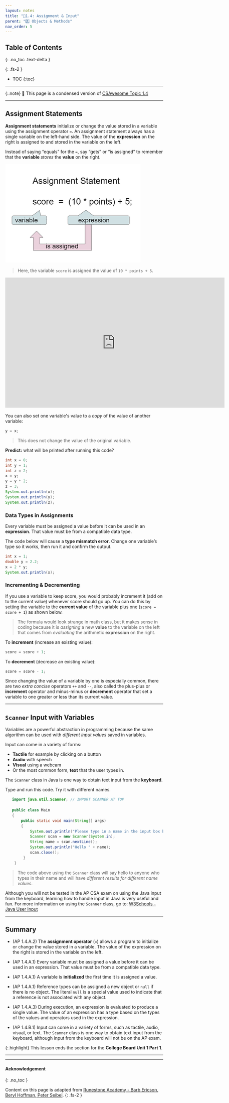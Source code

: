 ```yaml
---
layout: notes
title: "📓1.4: Assignment & Input" 
parent: "1️⃣ Objects & Methods"
nav_order: 5
---
```


## Table of Contents
{: .no_toc .text-delta }

{: .fs-2 }
- TOC
{:toc}

---

{:.note}
📖 This page is a condensed version of [CSAwesome Topic 1.4](https://runestone.academy/ns/books/published/csawesome2/topic-1-4-assignment.html) 

---

## Assignment Statements

**Assignment statements** initialize or change the value stored in a variable using the assignment operator `=`. An assignment statement always has a single variable on the left-hand side. The value of the **expression** on the right is assigned to and stored in the variable on the left.

Instead of saying “equals” for the `=`, say “gets” or “is assigned” to remember that the **variable** _stores_ the **value** on the right.  

![image](Figures/assignment.png)
> Here, the variable `score` is assigned the value of `10 * points + 5`.

<iframe width="700" height="415" src="https://www.youtube.com/embed/MZwIgM__5C8" frameborder="0" allowfullscreen></iframe>

You can also set one variable's value to a _copy_ of the value of another variable:

```java
y = x;
```
> This does not change the value of the original variable.

<div class="task" markdown="block">

**Predict:** what will be printed after running this code?

```java
int x = 0;
int y = 1;
int z = 2;
x = y;
y = y * 2;
z = 3;
System.out.println(x);
System.out.println(y);
System.out.println(z);
```

</div>


### Data Types in Assignments

Every variable must be assigned a value before it can be used in an **expression**. That value must be from a compatible data type.

<div class="task" markdown="block">

The code below will cause a **type mismatch error**. Change one variable’s type so it works, then run it and confirm the output.

```java
int x = 1;
double y = 2.2;
x = 2 * y;
System.out.println(x);
```

</div>


### Incrementing & Decrementing

If you use a variable to keep score, you would probably increment it (add on to
the current value) whenever score should go up. You can do this by setting the
variable to the **current value** of the variable plus one (``score = score + 1``)
as shown below. 
> The formula would look strange in math class, but it makes sense in coding because it is _assigning_ a new **value** to the variable on the left that comes from _evaluating_ the arithmetic **expression** on the right.

To **increment** (increase an existing value):

```java
score = score + 1;
```

To **decrement** (decrease an existing value):
```java
score = score - 1;
```

Since changing the value of a variable by one is especially common, there are
two _extra concise_ operators ``++`` and ``--``, also called the plus-plus or
**increment** operator and minus-minus or **decrement** operator that set a
variable to one greater or less than its current value. 

---

## `Scanner` Input with Variables

Variables are a powerful abstraction in programming because the same algorithm can be used with _different input values_ saved in variables.  

Input can come in a variety of forms: 
* **Tactile** for example by clicking on a button
* **Audio** with speech
* **Visual** using a webcam
* Or the most common form, **text** that the user types in.

The ``Scanner`` class in Java is one way to obtain text input from the **keyboard**.

<div class="task" markdown="block">

Type and run this code. Try it with different names.

```java
   import java.util.Scanner; // IMPORT SCANNER AT TOP

   public class Main 
   {
       public static void main(String[] args) 
       {
           System.out.println("Please type in a name in the input box below.");
           Scanner scan = new Scanner(System.in);
           String name = scan.nextLine();
           System.out.println("Hello " + name);
           scan.close();
        }
    }
```
> The code above using the ``Scanner`` class will say hello to anyone who types in their name and will have _different results for different name values_. 

</div>

Although you will not be tested in the AP CSA exam on using the Java input from the keyboard, learning how to handle input in Java is very useful and fun. For more information on using the ``Scanner`` class, go to: [W3Schools - Java User Input](https://www.w3schools.com/java/java_user_input.asp)

<!--
## Groupwork: Coding Challenge – Dog Years

<div class="task" markdown="block">

**Coding Challenge (Codespaces)**
Fill in the missing values and formulas to calculate:

1. Your age from your birth year
2. Your pet’s age from its birth year
3. Your pet’s age in dog years (7 × human years)

Then print all three results with labels.

```java
int currentYear = ;
int birthYear = ;
int dogBirthYear = ;

// Calculate ages
int age = ;
int dogAge = ;
int dogYearsAge = ;

// Print results
```

</div>


 As a class, brainstorm types of information used by computer programs. What types of data might be entered? How might the information be gathered by the program? (Types of input to programs/apps)
-->

---

## Summary

- (AP 1.4.A.2) The **assignment operator** (``=``) allows a program to initialize or change the
  value stored in a variable. The value of the expression on the right is stored in the variable on the left.

- (AP 1.4.A.1) Every variable must be assigned a value before it can be used in an expression. That value must be from a compatible data type. 

- (AP 1.4.A.1) A variable is **initialized** the first time it is assigned a value. 

- (AP 1.4.A.1) Reference types can be assigned a new object or ``null`` if there is no object. The literal ``null`` is a special value used to indicate that a reference is not associated with any object.

- (AP 1.4.A.3) During execution, an expression is evaluated to produce a single value. The value of an expression has a type based on the types of the values and operators used in the expression.

- (AP 1.4.B.1) Input can come in a variety of forms, such as tactile, audio, visual, or text. The ``Scanner`` class is one way to obtain text input from the keyboard, although input from the keyboard will not be on the AP exam. 

{:.highlight}
This lesson ends the section for the **College Board Unit 1 Part 1**. 

---

<!--

## AP Practice

<div class="task" markdown="block">

**Multiple Choice**
What is printed?

```java
int a = 5;
int b = a / 2;
double c = a / 2.0;
double d = 5 + a / b * c - 2;
System.out.println(d);
```

A. `8`
B. `8.0` ✅
C. `10.5`
D. Incompatible type error

</div>

--> 

---

#### Acknowledgement
{: .no_toc }

Content on this page is adapted from [Runestone Academy - Barb Ericson, Beryl Hoffman, Peter Seibel](https://runestone.academy/ns/books/published/csawesome2/csawesome2.html).
{: .fs-2 }
